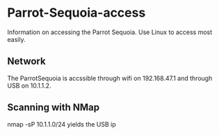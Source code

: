 # Parrot-Sequoia-access
 Information on accessing the Parrot Sequoia. Use Linux to access most easily.

## Network
The ParrotSequoia is accssible through wifi  on 192.168.47.1 and through USB on 10.1.1.2.

## Scanning with NMap
nmap -sP 10.1.1.0/24 yields the USB ip

